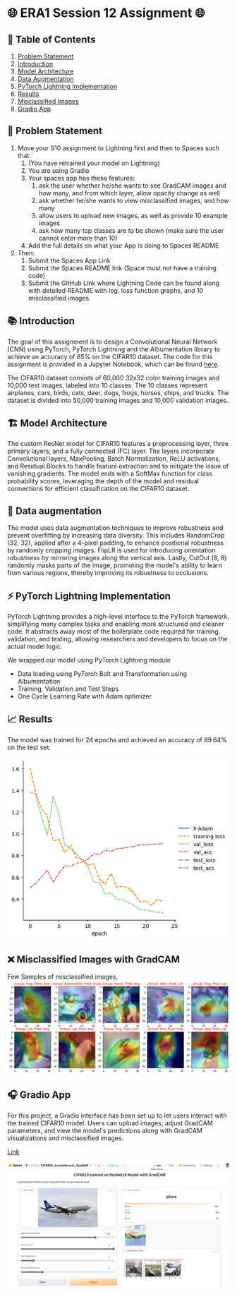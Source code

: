# 🌐 ERA1 Session 12 Assignment 🌐

## 📌 Table of Contents

1. [Problem Statement](#-problem-statement)
2. [Introduction](#-introduction)
3. [Model Architecture](#-model-architecture)
4. [Data Augmentation](#-data-augmentation)
5. [PyTorch Lightning Implementation](#-pytorch-lightning-implementation)
6. [Results](#-results)
7. [Misclassified Images](#-misclassified-images)
8. [Gradio App](#-gradio-app)

## 🎯 Problem Statement

1. Move your S10 assignment to Lightning first and then to Spaces such that:  
    1. (You have retrained your model on Lightning)  
    2. You are using Gradio  
    3. Your spaces app has these features:  
        1. ask the user whether he/she wants to see GradCAM images and how many, and from which layer, allow opacity change as well  
        2. ask whether he/she wants to view misclassified images, and how many  
        3. allow users to upload new images, as well as provide 10 example images  
        4. ask how many top classes are to be shown (make sure the user cannot enter more than 10)  
    4. Add the full details on what your App is doing to Spaces README   
2. Then:  
    1. Submit the Spaces App Link  
    2. Submit the Spaces README link (Space must not have a training code)
    3. Submit the GitHub Link where Lightning Code can be found along with detailed README with log, loss function graphs, and 10 misclassified images


## 📚 Introduction

The goal of this assignment is to design a Convolutional Neural Network (CNN) using PyTorch, PyTorch Lightning and the Albumentation library to achieve an accuracy of 85% on the CIFAR10 dataset. The code for this assignment is provided in a Jupyter Notebook, which can be found [here](./ERA1_S12_CIFAR10_Pytorch_lightning.ipynb).

The CIFAR10 dataset consists of 60,000 32x32 color training images and 10,000 test images, labeled into 10 classes. The 10 classes represent airplanes, cars, birds, cats, deer, dogs, frogs, horses, ships, and trucks. The dataset is divided into 50,000 training images and 10,000 validation images.

## 🏗 Model Architecture

The custom ResNet model for CIFAR10 features a preprocessing layer, three primary layers, and a fully connected (FC) layer. The layers incorporate Convolutional layers, MaxPooling, Batch Normalization, ReLU activations, and Residual Blocks to handle feature extraction and to mitigate the issue of vanishing gradients. The model ends with a SoftMax function for class probability scores, leveraging the depth of the model and residual connections for efficient classification on the CIFAR10 dataset.


## 🎨 Data augmentation 
The model uses data augmentation techniques to improve robustness and prevent overfitting by increasing data diversity. This includes RandomCrop (32, 32), applied after a 4-pixel padding, to enhance positional robustness by randomly cropping images. FlipLR is used for introducing orientation robustness by mirroring images along the vertical axis. Lastly, CutOut (8, 8) randomly masks parts of the image, promoting the model's ability to learn from various regions, thereby improving its robustness to occlusions.

## ⚡ PyTorch Lightning Implementation

PyTorch Lightning provides a high-level interface to the PyTorch framework, simplifying many complex tasks and enabling more structured and cleaner code. It abstracts away most of the boilerplate code required for training, validation, and testing, allowing researchers and developers to focus on the actual model logic.

We wrapped our model using PyTorch Lightning module
- Data loading using PyTorch Bolt and Transformation using Albumentation
- Training, Validation and Test Steps
- One Cycle Learning Rate with Adam optimizer


## 📈 Results

The model was trained for 24 epochs and achieved an accuracy of 89.64% on the test set. 

![loss_accuracy](./images/loss_accuracy_plots.png)

## ❌ Misclassified Images with GradCAM

Few Samples of misclassified images,  
![misclassified](./images/miss_classified_images.png)

## 🎧 Gradio App

For this project, a Gradio interface has been set up to let users interact with the trained CIFAR10 model. Users can upload images, adjust GradCAM parameters, and view the model's predictions along with GradCAM visualizations and misclassified images.

[Link](https://huggingface.co/spaces/sujitojha/CIFAR10_CustomResnet_GradCAM)

![Gradio App](./images/gradio_app.png)
